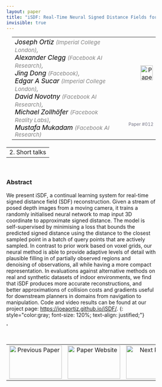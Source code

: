 ```yaml
---
layout: paper
title: "iSDF: Real-Time Neural Signed Distance Fields for Robot Perception"
invisible: true
---
```

<head>
<style>
* {
  box-sizing: border-box;
}

#myInput {
  background-position: 10px 10px;
  background-repeat: no-repeat;
  width: 100%;
  font-size: 100%;
  padding: 12px 20px 12px 40px;
  border: 1px solid #ddd;
  margin-bottom: 12px;
}

#myTable, #myTableA {
  border-collapse: collapse;
  width: 100%;
  border: 1px solid #ddd;
  font-size: 100%;
}

#myTable th, #myTable td, #myTableA th, #myTableA td {
  text-align: left;
  padding: 12px;
}

#myTable tr, #myTableA tr {
  border-bottom: 1px solid #ddd;
}

#myTable tr.header, #myTable tr:hover, #myTableA tr.header, #myTableA tr:hover {
  background-color: #f1f1f1;
}


#eventcounter1 a {
    font-size: 12px;
    color: #ffffff;
    display: block;
}

#eventcounter1 a:hover {
    text-decoration: none;
}

#eventcounter2 a {
    font-size: 12px;
    color: #ffffff;
    display: block;
}

#eventcounter2 a:hover {
    text-decoration: none;
}

</style>
</head>

<table width = "95%" style="padding-left: 15px; margin-left: auto; margin-right: 10px;">
<tr><td style = "vertical-align: top; padding-right: 25px;" rowspan="2">
<span style="color:black; font-size: 110%;"><i>
Joseph Ortiz <span style="color:gray; font-size: 85%">(Imperial College London)</span><span style="color:gray; font-size: 100%">,</span><br>
Alexander Clegg <span style="color:gray; font-size: 85%">(Facebook AI Research)</span><span style="color:gray; font-size: 100%">,</span><br>
Jing Dong <span style="color:gray; font-size: 85%">(Facebook)</span><span style="color:gray; font-size: 100%">,</span><br>
Edgar A Sucar <span style="color:gray; font-size: 85%">(Imperial College London)</span><span style="color:gray; font-size: 100%">,</span><br>
David Novotny <span style="color:gray; font-size: 85%">(Facebook AI Research)</span><span style="color:gray; font-size: 100%">,</span><br>
Michael  Zollhöfer <span style="color:gray; font-size: 85%">(Facebook Reality Labs)</span><span style="color:gray; font-size: 100%">,</span><br>
Mustafa Mukadam <span style="color:gray; font-size: 85%">(Facebook AI Research)</span>
</i></span>
</td>

<td style="text-align: right;"><a href="http://www.roboticsproceedings.org/rss18/p012.pdf"><img src="{{ site.baseurl }}/images/paper_link.png" alt="Paper Website" width = "33"  height = "40"/></a><br></td>
</tr>
<tr>
<td style="color:#777789; text-align:right; font-size: 75%; margin-right:10px;">Paper&nbsp;#012</td>
</tr>
</table>

<table width="80%" style="margin-top: 20px; margin-left: auto; margin-right: auto;">
  <tr>
    <td style="text-align:center;">2. Short talks</td>
  </tr>
</table>
<br>


### Abstract
We present iSDF, a continual learning system for real-time signed distance field (SDF) reconstruction. Given a stream of posed depth images from a moving camera, it trains a randomly initialised neural network to map input 3D coordinate to approximate signed distance. The model is self-supervised by minimising a loss that bounds the predicted signed distance using the distance to the closest sampled point in a batch of query points that are actively sampled. In contrast to prior work based on voxel grids, our neural method is able to provide adaptive levels of detail with plausible filling in of partially observed regions and denoising of observations, all while having a more compact representation. In evaluations against alternative methods on real and synthetic datasets of indoor environments, we find that iSDF produces more accurate reconstructions, and better approximations of collision costs and gradients useful for downstream planners in domains from navigation to manipulation. Code and video results can be found at our project page: https://joeaortiz.github.io/iSDF/.
{: style="color:gray; font-size: 120%; text-align: justified;"}


<table width="100%" style="margin-top:40px;">
<tr>
    <td style="width: 30%; text-align: center;"><a href="{{ site.baseurl }}/program/papers/011/">
<img src="{{ site.baseurl }}/images/previous_paper_icon.png"
       alt="Previous Paper" width = "142"  height = "90"/> 
</a> </td>
<td style="text-align: center;"><a href="{{ site.baseurl }}/program/papers">
<img src="{{ site.baseurl }}/images/overview_icon.png"
       alt="Paper Website" width = "142"  height = "90"/> 
</a> </td>
    <td style="width: 30%; text-align: center;"><a href="{{ site.baseurl }}/program/papers/013/">
    <img src="{{ site.baseurl }}/images/next_paper_icon.png"
        alt="Next Paper" width = "142"  height = "90"/>
    </a></td>
'</tr>
</table>
